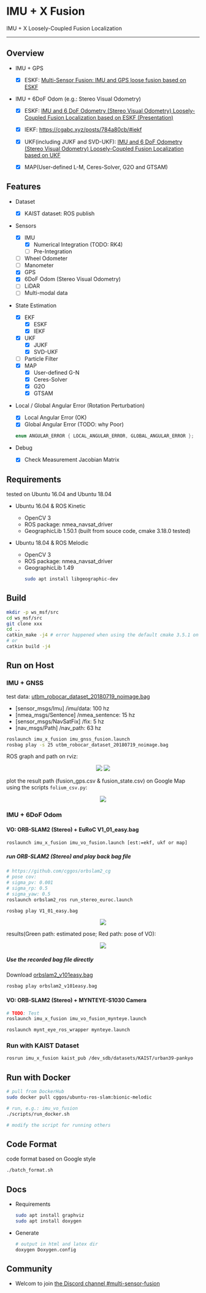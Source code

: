 # IMU + X Fusion

IMU + X Loosely-Coupled Fusion Localization

---

## Overview

* IMU + GPS

  - [x] ESKF: [Multi-Sensor Fusion: IMU and GPS loose fusion based on ESKF](https://cgabc.xyz/posts/4e9a780e/)

* IMU + 6DoF Odom (e.g.: Stereo Visual Odometry)

  - [x] ESKF: [IMU and 6 DoF Odometry (Stereo Visual Odometry) Loosely-Coupled Fusion Localization based on ESKF (Presentation)](http://dx.doi.org/10.13140/RG.2.2.28797.69602)

  - [x] IEKF: https://cgabc.xyz/posts/784a80cb/#iekf

  - [x] UKF(including JUKF and SVD-UKF): [IMU and 6 DoF Odometry (Stereo Visual Odometry) Loosely-Coupled Fusion Localization based on UKF](http://dx.doi.org/10.13140/RG.2.2.30602.54727)

  - [x] MAP(User-defined L-M, Ceres-Solver, G2O and GTSAM)


## Features

* Dataset
  - [x] KAIST dataset: ROS publish

* Sensors
  - [x] IMU
    - [x] Numerical Integration (TODO: RK4) 
    - [ ] Pre-Integration
  - [ ] Wheel Odometer
  - [ ] Manometer
  - [x] GPS
  - [x] 6DoF Odom (Stereo Visual Odometry)
  - [ ] LiDAR
  - [ ] Multi-modal data

* State Estimation
  - [x] EKF
    - [x] ESKF
    - [x] IEKF
  - [x] UKF
    - [x] JUKF
    - [x] SVD-UKF
  - [ ] Particle Filter
  - [x] MAP
    - [x] User-defined G-N
    - [x] Ceres-Solver
    - [x] G2O
    - [x] GTSAM

* Local / Global Angular Error (Rotation Perturbation)
  - [x] Local Angular Error (OK)
  - [x] Global Angular Error (TODO: why Poor)
  ```cpp
  enum ANGULAR_ERROR { LOCAL_ANGULAR_ERROR, GLOBAL_ANGULAR_ERROR };
  ```

* Debug
  - [x] Check Measurement Jacobian Matrix


## Requirements

tested on Ubuntu 16.04 and Ubuntu 18.04

* Ubuntu 16.04 & ROS Kinetic

  * OpenCV 3
  * ROS package: nmea_navsat_driver
  * GeographicLib 1.50.1 (built from souce code, cmake 3.18.0 tested)


* Ubuntu 18.04 & ROS Melodic

  * OpenCV 3
  * ROS package: nmea_navsat_driver
  * GeographicLib 1.49
    ```sh
    sudo apt install libgeographic-dev
    ```


## Build

```sh
mkdir -p ws_msf/src
cd ws_msf/src
git clone xxx
cd ..
catkin_make -j4 # error happened when using the default cmake 3.5.1 on Ubuntu 16.04, upgrade it
# or
catkin build -j4
```

## Run on Host

### IMU + GNSS

test data: [utbm_robocar_dataset_20180719_noimage.bag](https://lcas.lincoln.ac.uk/owncloud/index.php/s/KfItDFgwwis5Xrk)

* [sensor_msgs/Imu] /imu/data: 100 hz
* [nmea_msgs/Sentence] /nmea_sentence: 15 hz
* [sensor_msgs/NavSatFix] /fix: 5 hz
* [nav_msgs/Path] /nav_path: 63 hz

```sh
roslaunch imu_x_fusion imu_gnss_fusion.launch
rosbag play -s 25 utbm_robocar_dataset_20180719_noimage.bag
```

ROS graph and path on rviz:

<p align="center">
  <img src="imgs/rosgraph_imu_gnss.jpg"/>
  <img src="imgs/run_imu_gnss_fusion.jpg"/>
</p>

plot the result path (fusion_gps.csv & fusion_state.csv) on Google Map using the scripts `folium_csv.py`:

<p align="center">
  <img src="imgs/google_map.jpg"/>
</p>

### IMU + 6DoF Odom

#### VO: ORB-SLAM2 (Stereo) + EuRoC V1_01_easy.bag

```sh
roslaunch imu_x_fusion imu_vo_fusion.launch [est:=ekf, ukf or map]
```

##### run ORB-SLAM2 (Stereo) and play back bag file

```sh
# https://github.com/cggos/orbslam2_cg
# pose cov:
# sigma_pv: 0.001
# sigma_rp: 0.5
# sigma_yaw: 0.5
roslaunch orbslam2_ros run_stereo_euroc.launch

rosbag play V1_01_easy.bag
```

<p align="center">
  <img src="imgs/rosgraph_imu_vo.png"/>
</p>

results(Green path: estimated pose; Red path: pose of VO):

<p align="center">
  <img src="imgs/run_imu_vo_fusion.png"/>
</p>

##### Use the recorded bag file directly

Download [orbslam2_v101easy.bag](http://gofile.me/5lGth/4XBQVLhAn)

```sh
rosbag play orbslam2_v101easy.bag
```

#### VO: ORB-SLAM2 (Stereo) + MYNTEYE-S1030 Camera

```sh
# TODO: Test
roslaunch imu_x_fusion imu_vo_fusion_mynteye.launch

roslaunch mynt_eye_ros_wrapper mynteye.launch
```

### Run with KAIST Dataset

```sh
rosrun imu_x_fusion kaist_pub /dev_sdb/datasets/KAIST/urban39-pankyo
```


## Run with Docker

```sh
# pull from DockerHub
sudo docker pull cggos/ubuntu-ros-slam:bionic-melodic

# run, e.g.: imu_vo_fusion
./scripts/run_docker.sh

# modify the script for running others
```


## Code Format

code format based on Google style

```sh
./batch_format.sh
```


## Docs

* Requirements
  ```sh
  sudo apt install graphviz
  sudo apt install doxygen
  ```

* Generate
  ```sh
  # output in html and latex dir
  doxygen Doxygen.config
  ```

  
## Community

* Welcom to join [the Discord channel #multi-sensor-fusion](https://discord.gg/2RV2vKmdpa)

